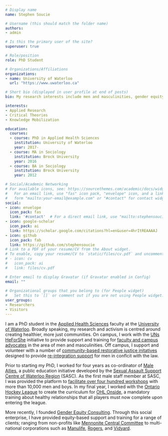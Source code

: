 ```yaml
---
# Display name
name: Stephen Soucie

# Username (this should match the folder name)
authors:
- admin

# Is this the primary user of the site?
superuser: true

# Role/position
role: PhD Student

# Organizations/Affiliations
organizations:
- name: University of Waterloo 
  url: "https://www.uwaterloo.ca"

# Short bio (displayed in user profile at end of posts)
bio: My research interests include men and masculinities, gender equity, and allyship.

interests:
- Applied Research
- Critical Theories
- Knowledge Mobilization

education:
  courses:
  - course: PhD in Applied Health Sciences
    institution: University of Waterloo
    year: 2017-
  - course: MA in Sociology
    institution: Brock University
    year: 2016
  - course: BA in Sociology
    institution: Brock University
    year: 2012

# Social/Academic Networking
# For available icons, see: https://sourcethemes.com/academic/docs/widgets/#icons
#   For an email link, use "fas" icon pack, "envelope" icon, and a link in the
#   form "mailto:your-email@example.com" or "#contact" for contact widget.
social:
- icon: envelope
  icon_pack: fas
  link: '#contact'  # For a direct email link, use "mailto:stephensoucie@gmail.com".
- icon: google-scholar
  icon_pack: ai
  link: https://scholar.google.com/citations?hl=en&user=4hrItREAAAAJ
- icon: github
  icon_pack: fab
  link: https://github.com/stephensoucie
# Link to a PDF of your resume/CV from the About widget.
# To enable, copy your resume/CV to `static/files/cv.pdf` and uncomment the lines below.  
# - icon: cv
#   icon_pack: ai
#   link: files/cv.pdf

# Enter email to display Gravatar (if Gravatar enabled in Config)
email: ""
  
# Organizational groups that you belong to (for People widget)
#   Set this to `[]` or comment out if you are not using People widget.  
user_groups:
- Researchers
- Visitors
---
```


I am a PhD student in the [Applied Health Sciences](https://uwaterloo.ca/applied-health-sciences/) faculty at the [University of Waterloo](https://uwaterloo.ca/). Broadly speaking, my research and activism is centred around creating healthier, more just communities. On campus, I work with the [UNs HeForShe](https://https://www.heforshe.org/en/) initiative to provide support and training for [faculty and campus advocates](https://uwaterloo.ca/heforshe/) in the area of men and masculinities. Off campus, I support and volunteer with a number of [community-based restorative justice initatives](https://www.youtube.com/watch?v=bW0juNi-wb4/) designed to provide [re-integration support](https://cjiwr.com/stride/stride-men/) for men in conflcit with the law.

Prior to starting my PhD, I worked for four years as co-ordinator of [Male Allies](https://maleallies.org/), a public education initiative developed by the [Sexual Assault Support Centre of Waterloo Region](https://sascwr.org/) (SASC). As the first male staff member at SASC, I was provided the platform to [facilitate over four hundred workshops](https://www.youtube.com/watch?v=vQZUtjQkdWs/) with more than 10,000 men and boys. In my final year, I worked with the [Ontario Hockey League](https://ontariohockeyleague.com/) to create the curriculum for [OHL Onside](https://ontariohockeyleague.com/article/ohl-announces-launch-of-ohl-onside/), a mandatory training about healthy relationships that all players must now complete upon entering the league.

More recently, I founded [Gender Equity Consulting](https://genderequity.ca/). Through this social enterprise, I have provided equity-based support and training for a range of clients; ranging from non-profits like [Mennonite Central Committee](https://mcccanada.ca/) to multi-national corporations such as [Manulife](https://manulife.com/), [Rogers](https://rogers.com/), and [Vidyard](https://vidyard.com).
